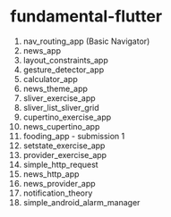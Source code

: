 # fundamental-flutter

1. nav_routing_app (Basic Navigator)
2. news_app
3. layout_constraints_app
4. gesture_detector_app
5. calculator_app
6. news_theme_app
7. sliver_exercise_app
8. sliver_list_sliver_grid
9. cupertino_exercise_app
10. news_cupertino_app
11. fooding_app - submission 1
12. setstate_exercise_app
13. provider_exercise_app
14. simple_http_request
15. news_http_app
16. news_provider_app
17. notification_theory
18. simple_android_alarm_manager
